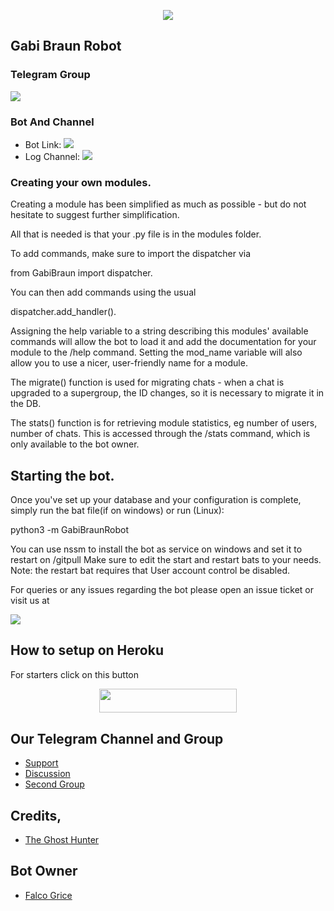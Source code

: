 <p align="center">
  <img src="https://telegra.ph/file/0ed48df18f4175d61b5d8.jpg">
</p>

## Gabi Braun Robot 

### Telegram Group
<p align="left">
<a href="https://t.me/GabiHelpSupport" alt="Telegram!"> <img src="https://aleen42.github.io/badges/src/telegram.svg" /> </a>

### Bot And Channel 
* Bot Link:  <a href="http://t.me/Gabi_Braun_Robot" alt="GabiBraun"> <img src="https://img.shields.io/badge/%F0%9F%A4%96%20-GabiBraun-blue" /> </a>
* Log Channel: <a  href="https://t.me/Gabi_Support_Log" alt="Bot Logs"> <img  src="https://img.shields.io/badge/%F0%9F%92%A1-gabibraun%20Log%20Channel-9cf" /> </a>

### Creating your own modules.

Creating a module has been simplified as much as possible - but do not hesitate to suggest further simplification.

All that is needed is that your .py file is in the modules folder.

To add commands, make sure to import the dispatcher via

from GabiBraun  import dispatcher.

You can then add commands using the usual

dispatcher.add_handler().

Assigning the help variable to a string describing this modules' available
commands will allow the bot to load it and add the documentation for
your module to the /help command. Setting the mod_name variable will also allow you to use a nicer, user-friendly name for a module.

The migrate() function is used for migrating chats - when a chat is upgraded to a supergroup, the ID changes, so 
it is necessary to migrate it in the DB.

The stats() function is for retrieving module statistics, eg number of users, number of chats. This is accessed 
through the /stats command, which is only available to the bot owner.

## Starting the bot.

Once you've set up your database and your configuration is complete, simply run the bat file(if on windows) or run (Linux):

python3 -m GabiBraunRobot

You can use nssm to install the bot as service on windows and set it to restart on /gitpull 
Make sure to edit the start and restart bats to your needs. 
Note: the restart bat requires that User account control be disabled.

For queries or any issues regarding the bot please open an issue ticket or visit us at <p align="left">
<a href="https://t.me/GabiHelpSupport" alt="Telegram!"> <img src="https://aleen42.github.io/badges/src/telegram.svg" /> </a>

## How to setup on Heroku 
For starters click on this button 

<p align="center"><a href="https://heroku.com/deploy?template=https://github.com/sunac01/GabiBraunRobot"> <img src="https://img.shields.io/badge/Deploy%20To%20Heroku-black?style=for-the-badge&logo=heroku" width="220" height="38.45"/></a></p>


## Our Telegram Channel and Group

* [Support](https://telegram.dog/GabiHelpSupport)
* [Discussion](https://telegram.dog/helpcenterbot1)
* [Second Group](https://telegram.dog/Ast_Official_Channel)

## Credits,  
*   [The Ghost Hunter](https://telegram.dog/The_Ghost_Hunter)

## Bot Owner
*  [Falco Grice](https://telegram.dog/Official_Flying_Titan)
